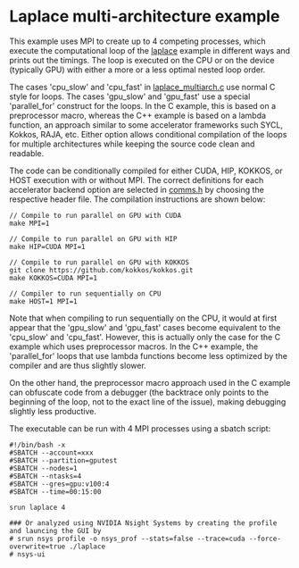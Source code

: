 # Laplace multi-architecture example

This example uses MPI to create up to 4 competing processes, which execute the computational loop of the [laplace](../../../../application-performance/demos/Laplace/README.md) example in different ways and prints out the timings. The loop is executed on the CPU or on the device (typically GPU) with either a more or a less optimal nested loop order. 

The cases 'cpu_slow' and 'cpu_fast' in [laplace_multiarch.c](src/laplace_multiarch.c) use normal C style for loops. The cases 'gpu_slow' and 'gpu_fast' use a special 'parallel_for' construct for the loops. In the C example, this is based on a preprocessor macro, whereas the C++ example is based on a lambda function, an approach similar to some accelerator frameworks such SYCL, Kokkos, RAJA, etc. Either option allows conditional compilation of the loops for multiple architectures while keeping the source code clean and readable.

The code can be conditionally compiled for either CUDA, HIP, KOKKOS, or HOST execution with or without MPI. The correct definitions for each accelerator backend option are selected in [comms.h](src/comms.h) by choosing the respective header file. The compilation instructions are shown below:

```
// Compile to run parallel on GPU with CUDA
make MPI=1

// Compile to run parallel on GPU with HIP
make HIP=CUDA MPI=1

// Compile to run parallel on GPU with KOKKOS
git clone https://github.com/kokkos/kokkos.git
make KOKKOS=CUDA MPI=1

// Compiler to run sequentially on CPU
make HOST=1 MPI=1

```
Note that when compiling to run sequentially on the CPU, it would at first appear that the 'gpu_slow' and 'gpu_fast' cases become equivalent to the 'cpu_slow' and 'cpu_fast'. However, this is actually only the case for the C example which uses preprocessor macros. In the C++ example, the 'parallel_for' loops that use lambda functions become less optimized by the compiler and are thus slightly slower. 

On the other hand, the preprocessor macro approach used in the C example can obfuscate code from a debugger (the backtrace only points to the beginning of the loop, not to the exact line of the issue), making debugging slightly less productive.

The executable can be run with 4 MPI processes using a sbatch script: 

```
#!/bin/bash -x
#SBATCH --account=xxx
#SBATCH --partition=gputest
#SBATCH --nodes=1
#SBATCH --ntasks=4
#SBATCH --gres=gpu:v100:4
#SBATCH --time=00:15:00

srun laplace 4

### Or analyzed using NVIDIA Nsight Systems by creating the profile and launcing the GUI by
# srun nsys profile -o nsys_prof --stats=false --trace=cuda --force-overwrite=true ./laplace
# nsys-ui
```
